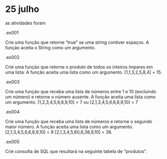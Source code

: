 # 25 julho
as atividades foram 

.ex001

Crie uma função que retorne “true” se uma string contiver
espaços. A função aceita o String como um argumento.

.ex002

Crie uma função que retorne o produto de todos os inteiros
ímpares em uma lista: A função aceita uma lista como um
argumento. [1,1,3,2,5,8,4] = 15.

.ex003

Crie uma função que receba uma lista de números entre 1 e 10
(excluindo um número) e retorne o número ausente. A função
aceita uma lista como um argumento. [1,2,3,4,5,6,8,9,10] = 7 ou
[2,1,3,4,5,6,6,8,9,10] = 7

.ex004

Crie uma função que receba uma lista de números e retorne o
segundo maior número. A função aceita uma lista como um
argumento. [2,1,3,4,5,6,6,8,9,10] = 9 [2,1,3,4,5,60,6,38,9,10] = 38.

.ex005

Crie consulta de SQL que resultará na seguinte tabela de
“produtos”.

